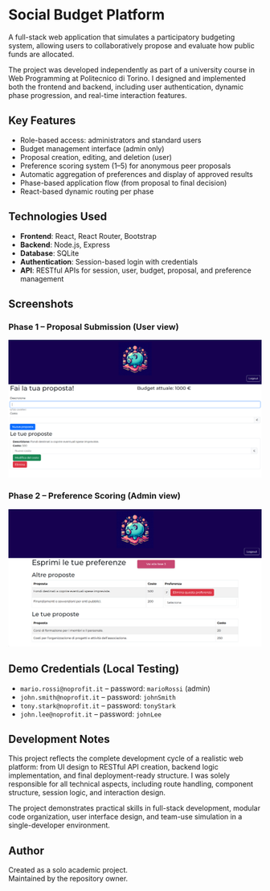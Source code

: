 # Social Budget Platform

A full-stack web application that simulates a participatory budgeting system, allowing users to collaboratively propose and evaluate how public funds are allocated.

The project was developed independently as part of a university course in Web Programming at Politecnico di Torino. I designed and implemented both the frontend and backend, including user authentication, dynamic phase progression, and real-time interaction features.

## Key Features

- Role-based access: administrators and standard users
- Budget management interface (admin only)
- Proposal creation, editing, and deletion (user)
- Preference scoring system (1–5) for anonymous peer proposals
- Automatic aggregation of preferences and display of approved results
- Phase-based application flow (from proposal to final decision)
- React-based dynamic routing per phase

## Technologies Used

- **Frontend**: React, React Router, Bootstrap
- **Backend**: Node.js, Express
- **Database**: SQLite
- **Authentication**: Session-based login with credentials
- **API**: RESTful APIs for session, user, budget, proposal, and preference management

## Screenshots

### Phase 1 – Proposal Submission (User view)

![Phase 1 - user](image.png)

### Phase 2 – Preference Scoring (Admin view)

![Phase 2 - admin](image-1.png)

## Demo Credentials (Local Testing)

- `mario.rossi@noprofit.it` – password: `marioRossi` (admin)
- `john.smith@noprofit.it` – password: `johnSmith`
- `tony.stark@noprofit.it` – password: `tonyStark`
- `john.lee@noprofit.it` – password: `johnLee`

## Development Notes

This project reflects the complete development cycle of a realistic web platform: from UI design to RESTful API creation, backend logic implementation, and final deployment-ready structure. I was solely responsible for all technical aspects, including route handling, component structure, session logic, and interaction design.

The project demonstrates practical skills in full-stack development, modular code organization, user interface design, and team-use simulation in a single-developer environment.

## Author

Created as a solo academic project.  
Maintained by the repository owner.
